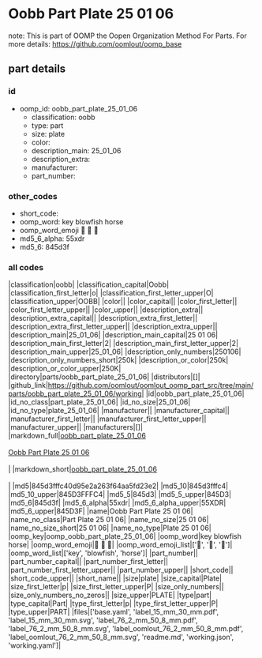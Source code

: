 # Oobb Part Plate 25 01 06  

note: This is part of OOMP the Oopen Organization Method For Parts. For more details: https://github.com/oomlout/oomp_base

##  part details





### id
* oomp_id: oobb_part_plate_25_01_06
  * classification: oobb
  * type: part
  * size: plate
  * color: 
  * description_main: 25_01_06
  * description_extra: 
  * manufacturer: 
  * part_number: 

### other_codes
* short_code: 
* oomp_word: key blowfish horse
* oomp_word_emoji :key: :blowfish: :horse:
* md5_6_alpha: 55xdr
* md5_6: 845d3f

### all codes 
|classification|oobb|
|classification_capital|Oobb|
|classification_first_letter|o|
|classification_first_letter_upper|O|
|classification_upper|OOBB|
|color||
|color_capital||
|color_first_letter||
|color_first_letter_upper||
|color_upper||
|description_extra||
|description_extra_capital||
|description_extra_first_letter||
|description_extra_first_letter_upper||
|description_extra_upper||
|description_main|25_01_06|
|description_main_capital|25 01 06|
|description_main_first_letter|2|
|description_main_first_letter_upper|2|
|description_main_upper|25_01_06|
|description_only_numbers|250106|
|description_only_numbers_short|250k|
|description_or_color|250k|
|description_or_color_upper|250K|
|directory|parts/oobb_part_plate_25_01_06|
|distributors|[]|
|github_link|https://github.com/oomlout/oomlout_oomp_part_src/tree/main/parts/oobb_part_plate_25_01_06/working|
|id|oobb_part_plate_25_01_06|
|id_no_class|part_plate_25_01_06|
|id_no_size|25_01_06|
|id_no_type|plate_25_01_06|
|manufacturer||
|manufacturer_capital||
|manufacturer_first_letter||
|manufacturer_first_letter_upper||
|manufacturer_upper||
|manufacturers|[]|
|markdown_full|[oobb_part_plate_25_01_06](https://github.com/oomlout/oomlout_oomp_part_src/tree/main/parts/oobb_part_plate_25_01_06/working)<br>[](https://github.com/oomlout/oomlout_oomp_part_src/tree/main/parts/oobb_part_plate_25_01_06/working)<br>[Oobb Part Plate 25 01 06](https://github.com/oomlout/oomlout_oomp_part_src/tree/main/parts/oobb_part_plate_25_01_06/working)<br><br>|
|markdown_short|[oobb_part_plate_25_01_06](https://github.com/oomlout/oomlout_oomp_part_src/tree/main/parts/oobb_part_plate_25_01_06/working)<br><br>|
|md5|845d3fffc40d95e2a263f64aa5fd23e2|
|md5_10|845d3fffc4|
|md5_10_upper|845D3FFFC4|
|md5_5|845d3|
|md5_5_upper|845D3|
|md5_6|845d3f|
|md5_6_alpha|55xdr|
|md5_6_alpha_upper|55XDR|
|md5_6_upper|845D3F|
|name|Oobb Part Plate 25 01 06|
|name_no_class|Part Plate 25 01 06|
|name_no_size|25 01 06|
|name_no_size_short|25 01 06|
|name_no_type|Plate 25 01 06|
|oomp_key|oomp_oobb_part_plate_25_01_06|
|oomp_word|key blowfish horse|
|oomp_word_emoji|:key: :blowfish: :horse:|
|oomp_word_emoji_list|[':key:', ':blowfish:', ':horse:']|
|oomp_word_list|['key', 'blowfish', 'horse']|
|part_number||
|part_number_capital||
|part_number_first_letter||
|part_number_first_letter_upper||
|part_number_upper||
|short_code||
|short_code_upper||
|short_name||
|size|plate|
|size_capital|Plate|
|size_first_letter|p|
|size_first_letter_upper|P|
|size_only_numbers||
|size_only_numbers_no_zeros||
|size_upper|PLATE|
|type|part|
|type_capital|Part|
|type_first_letter|p|
|type_first_letter_upper|P|
|type_upper|PART|
|files|['base.yaml', 'label_15_mm_30_mm.pdf', 'label_15_mm_30_mm.svg', 'label_76_2_mm_50_8_mm.pdf', 'label_76_2_mm_50_8_mm.svg', 'label_oomlout_76_2_mm_50_8_mm.pdf', 'label_oomlout_76_2_mm_50_8_mm.svg', 'readme.md', 'working.json', 'working.yaml']|
